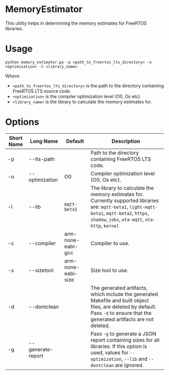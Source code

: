 # MemoryEstimator

This utility helps in determining the memory estimates for FreeRTOS libraries.

# Usage

```
python memory_estimator.py -p <path_to_freertos_lts_directory> -o <optimization> -l <library_name>
```

Where:

* `<path_to_freertos_lts_directory>` is the path to the directory containing FreeRTOS LTS source code.
* `<optimization>` is the compiler optimization level (O0, Os etc).
* `<library_name>` is the library to calculate the memory estimates for.


# Options
| Short Name | Long Name | Default |Description |
| ---------- | --------- | ------- | ---------- |
| -p | --lts-path | | Path to the directory containing FreeRTOS LTS code. |
| -o | --optimization | O0 | Compiler optimization level (O0, Os etc). |
| -l | --lib | `mqtt-beta1` | The library to calculate the memory estimates for. Currently supported libraries are: `mqtt-beta1`, `light-mqtt-beta1`, `mqtt-beta2`, `https`, `shadow`, `jobs`, `ota-mqtt`, `ota-http`, `kernel`|
| -c | --compiler | arm-none-eabi-gcc | Compiler to use. |
| -s | --sizetool | arm-none-eabi-size | Size tool to use. |
| -d | --dontclean | | The generated artifacts, which include the generated Makefile and built object files, are deleted by default. Pass `-d` to ensure that the generated artifacts are not deleted. |
| -g | --generate-report | | Pass `-g` to generate a JSON report containing sizes for all libraries. If this option is used, values for `--optimization`, `--lib` and `--dontclean` are ignored. |
